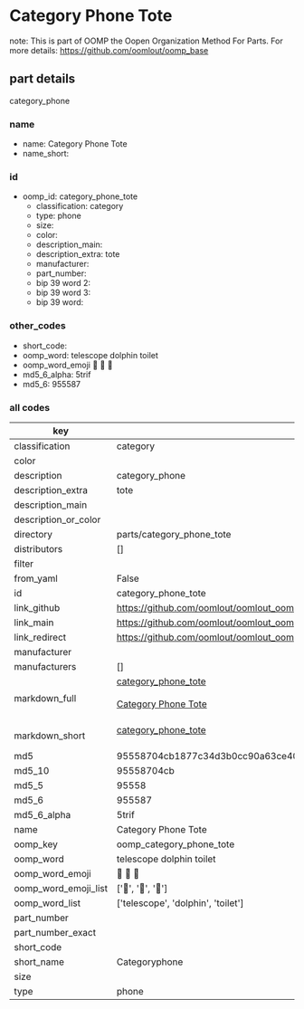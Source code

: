 # Category Phone Tote  

note: This is part of OOMP the Oopen Organization Method For Parts. For more details: https://github.com/oomlout/oomp_base

##  part details
  



category_phone



### name
* name: Category Phone Tote
* name_short: 
### id
* oomp_id: category_phone_tote
  * classification: category
  * type: phone
  * size: 
  * color: 
  * description_main: 
  * description_extra: tote
  * manufacturer: 
  * part_number: 
  * bip 39 word 2: 
  * bip 39 word 3: 
  * bip 39 word: 

### other_codes
* short_code: 
* oomp_word: telescope dolphin toilet
* oomp_word_emoji :telescope: :dolphin: :toilet:
* md5_6_alpha: 5trif
* md5_6: 955587









### all codes 
| key | value |  
| --- | --- |  
| classification | category |  
| color |  |  
| description | category_phone |  
| description_extra | tote |  
| description_main |  |  
| description_or_color |   |  
| directory | parts/category_phone_tote |  
| distributors | [] |  
| filter |  |  
| from_yaml | False |  
| id | category_phone_tote |  
| link_github | https://github.com/oomlout/oomlout_oomp_version_1_messy/tree/main/parts/category_phone_tote |  
| link_main | https://github.com/oomlout/oomlout_oomp_version_1_messy/tree/main/parts/category_phone_tote |  
| link_redirect | https://github.com/oomlout/oomlout_oomp_version_1_messy/tree/main/parts/category_phone_tote |  
| manufacturer |  |  
| manufacturers | [] |  
| markdown_full | [category_phone_tote](none)<br>[](none)<br>[Category Phone Tote](none)<br><br> |  
| markdown_short | [category_phone_tote](none)<br><br> |  
| md5 | 95558704cb1877c34d3b0cc90a63ce40 |  
| md5_10 | 95558704cb |  
| md5_5 | 95558 |  
| md5_6 | 955587 |  
| md5_6_alpha | 5trif |  
| name | Category Phone Tote |  
| oomp_key | oomp_category_phone_tote |  
| oomp_word | telescope dolphin toilet |  
| oomp_word_emoji | :telescope: :dolphin: :toilet: |  
| oomp_word_emoji_list | [':telescope:', ':dolphin:', ':toilet:'] |  
| oomp_word_list | ['telescope', 'dolphin', 'toilet'] |  
| part_number |  |  
| part_number_exact |  |  
| short_code |  |  
| short_name | Categoryphone |  
| size |  |  
| type | phone |  
